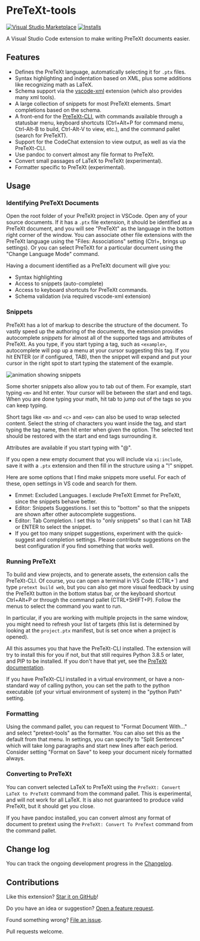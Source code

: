 # PreTeXt-tools

[![Visual Studio Marketplace](https://img.shields.io/visual-studio-marketplace/v/oscarlevin.pretext-tools?color=informational&logo=visualstudiocode&style=for-the-badge&label=VS%20Marketplace)](https://marketplace.visualstudio.com/items?itemName=oscarlevin.pretext-tools)
[![Installs](https://img.shields.io/visual-studio-marketplace/i/oscarlevin.pretext-tools?logo=visualstudiocode&color=informational&style=for-the-badge)](https://marketplace.visualstudio.com/items?itemName=oscarlevin.pretext-tools)

A Visual Studio Code extension to make writing PreTeXt documents easier.

## Features

- Defines the PreTeXt language, automatically selecting it for `.ptx` files.
- Syntax highlighting and indentation based on XML, plus some additions like recognizing math as LaTeX.
- Schema support via the [vscode-xml](https://github.com/redhat-developer/vscode-xml) extension (which also provides many xml tools).
- A large collection of snippets for most PreTeXt elements.  Smart completions based on the schema.
- A front-end for the [PreTeXt-CLI](https://github.com/PreTeXtBook/pretext-cli), with commands available through a statusbar menu, keyboard shortcuts (Ctrl+Alt+P for command menu, Ctrl-Alt-B to build, Ctrl-Alt-V to view, etc.), and the command pallet (search for PreTeXT).
- Support for the CodeChat extension to view output, as well as via the PreTeXt-CLI.
- Use pandoc to convert almost any file format to PreTeXt.
- Convert small passages of LaTeX to PreTeXt (experimental).
- Formatter specific to PreTeXt (experimental).

## Usage

### Identifying PreTeXt Documents

Open the root folder of your PreTeXt project in VSCode. Open any of your source documents. If it has a `.ptx` file extension, it should be identified as a PreTeXt document, and you will see "PreTeXt" as the language in the bottom right corner of the window. You can associate other file extensions with the PreTeXt language using the "Files: Associations" setting (Ctrl+, brings up settings). Or you can select PreTeXt for a particular document using the "Change Language Mode" command.

Having a document identified as a PreTeXt document will give you:

- Syntax highlighting
- Access to snippets (auto-complete)
- Access to keyboard shortcuts for PreTeXt commands.
- Schema validation (via required vscode-xml extension)

### Snippets

PreTeXt has a lot of markup to describe the structure of the document. To vastly speed up the authoring of the documents, the extension provides autocomplete _snippets_ for almost all of the supported tags and attributes of PreTeXt. As you type, if you start typing a tag, such as `<example>`, autocomplete will pop up a menu at your cursor suggesting this tag. If you hit ENTER (or if configured, TAB), then the snippet will expand and put your cursor in the right spot to start typing the statement of the example.

![animation showing snippets](assets/snippets.gif "snippet example")

Some shorter snippets also allow you to tab out of them. For example, start typing `<m>` and hit enter. Your cursor will be between the start and end tags. When you are done typing your math, hit tab to jump out of the tags so you can keep typing.

Short tags like `<m>` and `<c>` and `<em>` can also be used to wrap selected content. Select the string of characters you want inside the tag, and start typing the tag name, then hit enter when given the option. The selected text should be restored with the start and end tags surrounding it.

Attributes are available if you start typing with "@".

If you open a new empty document that you will include via `xi:include`, save it with a `.ptx` extension and then fill in the structure using a "!" snippet.

Here are some options that I find make snippets more useful. For each of these, open settings in VS code and search for them.

- Emmet: Excluded Languages. I exclude PreTeXt Emmet for PreTeXt, since the snippets behave better.
- Editor: Snippets Suggestions. I set this to "bottom" so that the snippets are shown after other autocomplete suggestions.
- Editor: Tab Completion. I set this to "only snippets" so that I can hit TAB or ENTER to select the snippet.
- If you get too many snippet suggestions, experiment with the quick-suggest and completion settings. Please contribute suggestions on the best configuration if you find something that works well.

### Running PreTeXt

To build and view projects, and to generate assets, the extension calls the PreTeXt-CLI. Of course, you can open a terminal in VS Code (CTRL+\`) and type `pretext build web`, but you can also get more visual feedback by using the PreTeXt button in the bottom status bar, or the keyboard shortcut Ctrl+Alt+P or through the command pallet (CTRL+SHIFT+P). Follow the menus to select the command you want to run.

In particular, if you are working with multiple projects in the same window, you might need to refresh your list of targets (this list is determined by looking at the `project.ptx` manifest, but is set once when a project is opened).

All this assumes you that have the PreTeXt-CLI installed. The extension will try to install this for you if not, but that still requires Python 3.8.5 or later, and PIP to be installed. If you don't have that yet, see the [PreTeXt documentation](https://pretextbook.org/doc/guide/html/quickstart-getting-pretext.html).

If you have PreTeXt-CLI installed in a virtual environment, or have a non-standard way of calling python, you can set the path to the python executable (of your virtual environment of system) in the "python Path" setting.

### Formatting

Using the command pallet, you can request to "Format Document With..." and select "pretext-tools" as the formatter.  You can also set this as the default from that menu.  In settings, you can specify to "Split Sentences" which will take long paragraphs and start new lines after each period.  Consider setting "Format on Save" to keep your document nicely formatted always.

### Converting to PreTeXt

You can convert selected LaTeX to PreTeXt using the `PreTeXt: Convert LaTeX to PreTeXt` command from the command pallet. This is experimental, and will not work for all LaTeX. It is also not guaranteed to produce valid PreTeXt, but it should get you close.

If you have pandoc installed, you can convert almost any format of document to pretext using the `PreTeXt: Convert To PreText` command from the command pallet.

## Change log

You can track the ongoing development progress in the [Changelog](CHANGELOG.md).

## Contributions

Like this extension? [Star it on GitHub](https://github.com/oscarlevin/pretext-tools/stargazers)!

Do you have an idea or suggestion? [Open a feature request](https://github.com/oscarlevin/pretext-tools/issues).

Found something wrong? [File an issue](https://github.com/oscarlevin/pretext-tools//issues).

Pull requests welcome.
